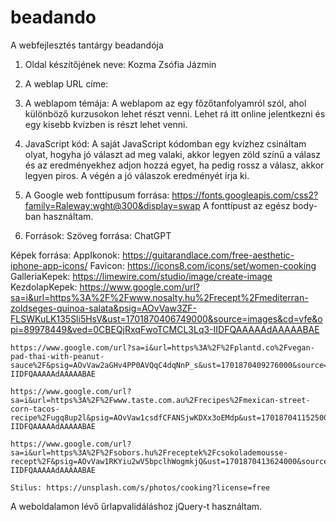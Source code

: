 # beadando
A webfejlesztés tantárgy beadandója

1. Oldal készítőjének neve: Kozma Zsófia Jázmin

2. A weblap URL címe:

3. A weblapom témája: A weblapom az egy főzőtanfolyamról szól, ahol különböző kurzusokon lehet részt venni. Lehet rá itt online jelentkezni és egy kisebb kvízben is részt lehet venni.

4. JavaScript kód: A saját JavaScript kódomban egy kvízhez csináltam olyat, hogyha jó választ ad meg valaki, akkor legyen zöld színű a válasz és az eredményekhez adjon hozzá egyet, ha pedig rossz a válasz, akkor legyen piros. A végén a jó válaszok eredményét írja ki.

5. A Google web fonttípusum forrása: https://fonts.googleapis.com/css2?family=Raleway:wght@300&display=swap
A fonttípust az egész body-ban használtam.

6. Források: 
Szöveg forrása: ChatGPT

Képek forrása: 
    AppIkonok: https://guitarandlace.com/free-aesthetic-iphone-app-icons/
    Favicon: https://icons8.com/icons/set/women-cooking
    GalleriaKepek: https://limewire.com/studio/image/create-image
    KezdolapKepek: https://www.google.com/url?sa=i&url=https%3A%2F%2Fwww.nosalty.hu%2Frecept%2Fmediterran-zoldseges-quinoa-salata&psig=AOvVaw3ZF-FLSWKuLK135Sli5HsV&ust=1701870406749000&source=images&cd=vfe&opi=89978449&ved=0CBEQjRxqFwoTCMCL3Lq3-IIDFQAAAAAdAAAAABAE
    
    https://www.google.com/url?sa=i&url=https%3A%2F%2Fplantd.co%2Fvegan-pad-thai-with-peanut-sauce%2F&psig=AOvVaw2aGHv4PP0AVQqC4dqNnP_s&ust=1701870409276000&source=images&cd=vfe&opi=89978449&ved=0CBEQjRxqFwoTCMDyiry3-IIDFQAAAAAdAAAAABAE
    
    https://www.google.com/url?sa=i&url=https%3A%2F%2Fwww.taste.com.au%2Frecipes%2Fmexican-street-corn-tacos-recipe%2Fugq8up2l&psig=AOvVaw1csdfCFANSjwKDXx3oEMdp&ust=1701870411525000&source=images&cd=vfe&opi=89978449&ved=0CBEQjRxqFwoTCMDpir23-IIDFQAAAAAdAAAAABAE

    https://www.google.com/url?sa=i&url=https%3A%2F%2Fsobors.hu%2Freceptek%2Fcsokolademousse-recept%2F&psig=AOvVaw1RKYiu2wV5bpclhWogmkjQ&ust=1701870413624000&source=images&cd=vfe&opi=89978449&ved=0CBEQjRxqFwoTCPj0i763-IIDFQAAAAAdAAAAABAE

    Stilus: https://unsplash.com/s/photos/cooking?license=free

A weboldalamon lévő űrlapvalidáláshoz jQuery-t használtam.
